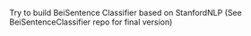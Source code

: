 Try to build BeiSentence Classifier based on StanfordNLP
(See BeiSentenceClassifier repo for final version)
